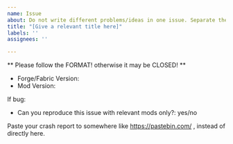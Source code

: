 ```yaml
---
name: Issue
about: Do not write different problems/ideas in one issue. Separate them
title: "[Give a relevant title here]"
labels: ''
assignees: ''

---
```


** Please follow the FORMAT! otherwise it may be CLOSED! **

 * Forge/Fabric Version: 
 * Mod Version: 

If bug:

 * Can you reproduce this issue with relevant mods only?: yes/no

Paste your crash report to somewhere like https://pastebin.com/ , instead of directly here.
